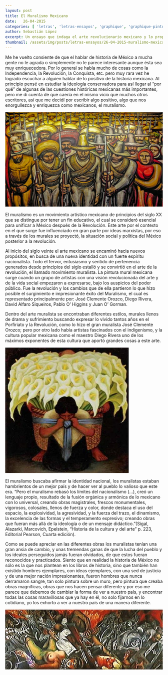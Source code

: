 ```yaml
---
layout: post
title: El Muralismo Mexicano
date:   26-04-2015
categories: [ 'letras', 'letras-ensayos', 'graphique', 'graphique-pintura' ]
author: Sebastián López
excerpt: Un ensayo que indaga el arte revolucionario mexicano y lo propone como motivo de orgullo nacional.
thumbnail: /assets/img/posts/letras-ensayos/26-04-2015-muralismo-mexicano-thumb.jpg
---
```


Me he vuelto consiente de que el hablar de historia de México a mucha gente no le agrada o simplemente no le parece interesante aunque ésta sea muy enriquecedora. Por lo general se habla mucho de cosas como la Independencia, la Revolución, la Conquista, etc. pero muy rara vez he logrado escuchar a alguien hablar de lo positivo de la historia mexicana. Al principio pensé en estudiar la ideología conservadora para así llegar al “por qué” de algunas de las cuestiones históricas mexicanas más importantes, pero me di cuenta de que caería en el mismo vicio que muchos otros escritores, así que me decidí por escribir algo positivo, algo que nos enorgullezca y enriquezca como mexicanos, el muralismo.

![ David Alfaro Siqueiros ](/assets/img/posts/letras-ensayos/26-04-2015-muralismo-mexicano-1.jpg)

El muralismo es un movimiento artístico mexicano de principios del siglo XX que se distingue por tener un fin educativo, el cual se consideró esencial para unificar a México después de la Revolución. Este arte por el contexto en el que surge fue influenciado en gran parte por ideas marxistas, por eso a través de los murales se proyectó, la situación social y política del México posterior a la revolución.

Al inicio del siglo veinte el arte mexicano se encaminó hacia nuevos propósitos, en busca de una nueva identidad con un fuerte espíritu nacionalista. Todo el fervor, entusiasmo y sentido de pertenencia generados desde principios del siglo estalló y se convirtió en el arte de la revolución, el llamado movimiento muralista. La pintura mural mexicana surge cuando un grupo de artistas con una visión revolucionada del arte y de la vida social empezaron a expresarse, bajo los auspicios del poder público. Fue la revolución y los cambios que de ella partieron lo que hizo posible el surgimiento e impresionante éxito del Muralismo, el cual es representado principalmente por: José Clemente Orozco, Diego Rivera, David Alfaro Siqueiros, Pablo O’ Higgins y Juan O’ Gorman.

Dentro del arte muralista se encontraban diferentes estilos, murales llenos de drama y sufrimiento buscando expresar lo vivido tantos años en el Porfiriato y la Revolución, como lo hizo el gran muralista José Clemente Orozco; pero por otro lado había artistas fascinados con el indigenismo, y la cultura popular mexicana como el maestro Diego Rivera uno de los máximos exponentes de esta cultura que aportó grandes cosas a este arte.

![ Diego Rivera Vendedor de Alcatraces ](/assets/img/posts/letras-ensayos/26-04-2015-muralismo-mexicano-2.jpg)

El muralismo buscaba afirmar la identidad nacional, los muralistas estaban hambrientos de un mejor país y de hacer ver al pueblo lo valioso que este era. “Pero el muralismo rebasó los límites del nacionalismo (…), creó un lenguaje propio, resultado de la fusión orgánica y armónica de lo mexicano con lo universal, creando obras magistrales, frescos monumentales, vigorosos, colosales, llenos de fuerza y color, donde destaca el uso del espacio, la explosividad, la agresividad, y la fuerza del trazo, el dinamismo, la excelencia de las formas y el temperamento expresivo; creando obras que fueran más allá de la ideología o de un mensaje didáctico.”(Sigal, Alazarki, Marcovich, Epelstein, “Historia de la cultura y del arte” p. 223, Editorial Pearson, Cuarta edición).

Como se puede apreciar en las diferentes obras los muralistas tenían una gran ansia de cambio, y unas tremendas ganas de que la lucha del pueblo y los ideales perseguidos jamás fueran olvidados, de que estos fueran reconocidos y practicados. Siento  que en realidad la historia de México no sólo es la que nos plantean en los libros de historia, sino que también han existido hombres ejemplares, con ideas ejemplares, con una sed de justicia y de una mejor nación impresionantes, fueron hombres que nunca derramaron sangre, tan solo pintura sobre un muro, pero pintura que creaba obras magníficas, obras que nos hacen pensar diferente y por eso me  parece que debemos de cambiar la forma de ver a nuestro país, y encontrar todas las cosas maravillosas que ya hay en él, no solo fijarnos en lo cotidiano, yo los exhorto a ver a nuestro país de una manera diferente.

![ José Clemente Orozco La Katharsis ](/assets/img/posts/letras-ensayos/26-04-2015-muralismo-mexicano-3.jpg)